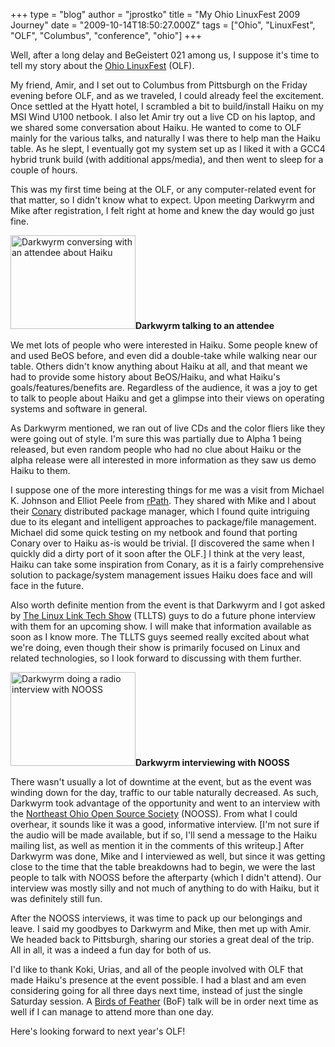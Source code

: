 +++
type = "blog"
author = "jprostko"
title = "My Ohio LinuxFest 2009 Journey"
date = "2009-10-14T18:50:27.000Z"
tags = ["Ohio", "LinuxFest", "OLF", "Columbus", "conference", "ohio"]
+++

Well, after a long delay and BeGeistert 021 among us, I suppose it's time to tell my story about the <a href="http://ohiolinux.org">Ohio LinuxFest</a> (OLF).

My friend, Amir, and I set out to Columbus from Pittsburgh on the Friday evening before OLF, and as we traveled, I could already feel the excitement.  Once settled at the Hyatt hotel, I scrambled a bit to build/install Haiku on my MSI Wind U100 netbook.  I also let Amir try out a live CD on his laptop, and we shared some conversation about Haiku.  He wanted to come to OLF mainly for the various talks, and naturally I was there to help man the Haiku table. As he slept, I eventually got my system set up as I liked it with a GCC4 hybrid trunk build (with additional apps/media), and then went to sleep for a couple of hours.

This was my first time being at the OLF, or any computer-related event for that matter, so I didn't know what to expect.  Upon meeting Darkwyrm and Mike after registration, I felt right at home and knew the day would go just fine.
<!--break-->
<span class="inline right"><a href="/files/screenshots/dw_attendee_800.jpg" rel="lightbox"><img src="/files/screenshots/dw_attendee_800.thumbnail.jpg" alt="Darkwyrm conversing with an attendee about Haiku" title="Darkwyrm conversing with an attendee about Haiku" class="image image-thumbnail" width="200" height="150" /></a><span class="caption" style="width: 198px;"><strong>Darkwyrm talking to an attendee</strong></span></span>

We met lots of people who were interested in Haiku.  Some people knew of and used BeOS before, and even did a double-take while walking near our table.  Others didn't know anything about Haiku at all, and that meant we had to provide some history about BeOS/Haiku, and what Haiku's goals/features/benefits are.  Regardless of the audience, it was a joy to get to talk to people about Haiku and get a glimpse into their views on operating systems and software in general.

As Darkwyrm mentioned, we ran out of live CDs and the color fliers like they were going out of style.  I'm sure this was partially due to Alpha 1 being released, but even random people who had no clue about Haiku or the alpha release were all interested in more information as they saw us demo Haiku to them.

I suppose one of the more interesting things for me was a visit from Michael K. Johnson and Elliot Peele from <a href="http://rpath.com">rPath</a>.  They shared with Mike and I about their <a href="http://wiki.rpath.com/wiki/Conary">Conary</a> distributed package manager, which I found quite intriguing due to its elegant and intelligent approaches to package/file management.  Michael did some quick testing on my netbook and found that porting Conary over to Haiku as-is would be trivial.  [I discovered the same when I quickly did a dirty port of it soon after the OLF.]  I think at the very least, Haiku can take some inspiration from Conary, as it is a fairly comprehensive solution to package/system management issues Haiku does face and will face in the future.

Also worth definite mention from the event is that Darkwyrm and I got asked by <a href="http://tllts.org">The Linux Link Tech Show</a> (TLLTS) guys to do a future phone interview with them for an upcoming show.  I will make that information available as soon as I know more.  The TLLTS guys seemed really excited about what we're doing, even though their show is primarily focused on Linux and related technologies, so I look forward to discussing with them further.

<span class="inline left"><a href="/files/screenshots/dw_nooss_800.jpg" rel="lightbox"><img src="/files/screenshots/dw_nooss_800.thumbnail.jpg" alt="Darkwyrm doing a radio interview with NOOSS" title="Darkwyrm doing a radio interview with NOOSS" class="image image-thumbnail" width="200" height="150" /></a><span class="caption" style="width: 198px;"><strong>Darkwyrm interviewing with NOOSS</strong></span></span>

There wasn't usually a lot of downtime at the event, but as the event was winding down for the day, traffic to our table naturally decreased.  As such, Darkwyrm took advantage of the opportunity and went to an interview with the <a href="http://nooss.org">Northeast Ohio Open Source Society</a> (NOOSS).  From what I could overhear, it sounds like it was a good, informative interview.  [I'm not sure if the audio will be made available, but if so, I'll send a message to the Haiku mailing list, as well as mention it in the comments of this writeup.]  After Darkwyrm was done, Mike and I interviewed as well, but since it was getting close to the time that the table breakdowns had to begin, we were the last people to talk with NOOSS before the afterparty (which I didn't attend).  Our interview was mostly silly and not much of anything to do with Haiku, but it was definitely still fun.

After the NOOSS interviews, it was time to pack up our belongings and leave.  I said my goodbyes to Darkwyrm and Mike, then met up with Amir.  We headed back to Pittsburgh, sharing our stories a great deal of the trip.  All in all, it was a indeed a fun day for both of us.

I'd like to thank Koki, Urias, and all of the people involved with OLF that made Haiku's presence at the event possible.  I had a blast and am even considering going for all three days next time, instead of just the single Saturday session.  A <a href="http://ohiolinux.org/bof.html">Birds of Feather</a> (BoF) talk will be in order next time as well if I can manage to attend more than one day. 

Here's looking forward to next year's OLF!